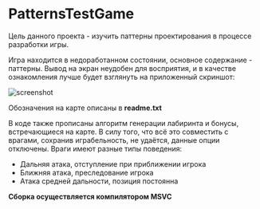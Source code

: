 # PatternsTestGame
 
Цель данного проекта - изучить паттерны проектирования в процессе разработки игры.

Игра находится в недоработанном состоянии, основное содержание - паттерны.
Вывод на экран неудобен для восприятия, и в качестве ознакомления лучше будет взглянуть на приложенный скриншот:

![screenshot](https://user-images.githubusercontent.com/55055449/175356070-d4fd025b-6d7c-4950-8ec9-a07827da7246.png)

Обозначения на карте описаны в <b>readme.txt</b>

В коде также прописаны алгоритм генерации лабиринта и бонусы, встречающиеся на карте.
В силу того, что всё это совместить с врагами, сохранив играбельность, не удаётся, данные опции отключены.
Враги имеют разные типы поведения:

- Дальняя атака, отступление при приближении игрока
- Ближняя атака, преследование игрока
- Атака средней дальности, позиция постоянна

<b>Сборка осуществляется компилятором MSVC</b>
